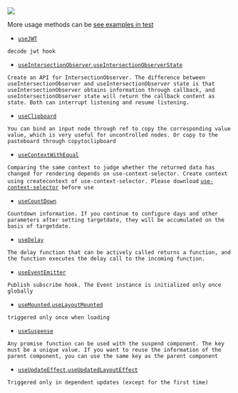 <image src="https://raw.githubusercontent.com/xyhxx/program_preview/master/logo/react-use.png">

More usage methods can be <a href="https://github.com/xyhxx/proste-react-use/tree/main/__tests__"> see examples in test
</a>

- [`useJWT`](./useJWT/en.md)

`decode jwt hook`

- [`useIntersectionObserver`](./useIntersectionObserver/en.md),[`useIntersectionObserverState`](./useIntersectionObserverState/en.md)

`Create an API for IntersectionObserver. The difference between useIntersectionObserver and useIntersectionObserver state is that useIntersectionObserver obtains information through callback, and useIntersectionObserver state will return the callback content as state. Both can interrupt listening and resume listening.`

- [`useClipboard`](./useClipboard/en.md)

`You can bind an input node through ref to copy the corresponding value value, which is very useful for uncontrolled nodes. Or copy to the pasteboard through copytoclipboard`

- [`useContextWithEqual`](./useContextWithEqual/en.md)

`Comparing the same context to judge whether the returned data has changed for rendering depends on use-context-selector. Create context using createcontext of use-context-selector. Please download`
[`use-context-selector`](https://github.com/dai-shi/use-context-selector)` before use`

- [`useCountDown`](./useCountDown/en.md)

`Countdown information. If you continue to configure days and other parameters after setting targetdate, they will be accumulated on the basis of targetdate.`

- [`useDelay`](./useDelay/en.md)

`The delay function that can be actively called returns a function, and the function executes the delay call to the incoming function.`

- [`useEventEmitter`](./useEventEmitter/en.md)

`Publish subscribe hook. The Event instance is initialized only once globally`

- [`useMounted`](./useMounted/en.md),[`useLayoutMounted`](./useLayoutMounted/en.md)

`triggered only once when loading`

- [`useSuspense`](./useSuspense/en.md)

`Any promise function can be used with the suspend component. The key must be a unique value. If you want to reuse the information of the parent component, you can use the same key as the parent component`

- [`useUpdateEffect`](./useUpdateEffect/en.md),[`useUpdatedLayoutEffect`](./useUpdatedLayoutEffect/en.md)

`Triggered only in dependent updates (except for the first time)`
